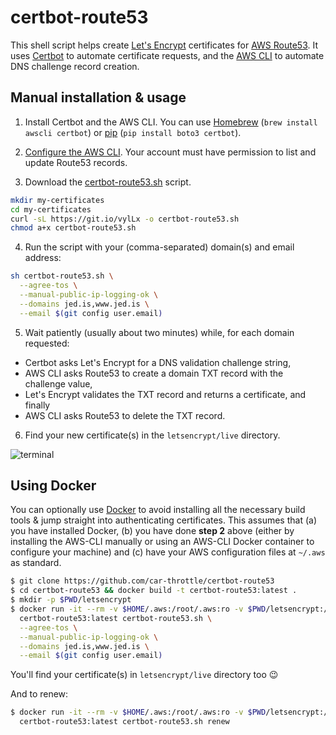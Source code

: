 # certbot-route53

This shell script helps create [Let's Encrypt](https://letsencrypt.org) certificates for
[AWS Route53](https://aws.amazon.com/route53). It uses [Certbot](https://certbot.eff.org) to automate certificate
requests, and the [AWS CLI](https://aws.amazon.com/cli/) to automate DNS challenge record creation.

## Manual installation & usage

1. Install Certbot and the AWS CLI. You can use [Homebrew](https://brew.sh/) (`brew install awscli certbot`)
   or [pip](https://pypi.python.org/pypi/pip) (`pip install boto3 certbot`).

2. [Configure the AWS CLI](http://docs.aws.amazon.com/cli/latest/userguide/cli-chap-getting-started.html).
   Your account must have permission to list and update Route53 records.

3. Download the [certbot-route53.sh](https://git.io/vylLx) script.

```sh
mkdir my-certificates
cd my-certificates
curl -sL https://git.io/vylLx -o certbot-route53.sh
chmod a+x certbot-route53.sh
```

4. Run the script with your (comma-separated) domain(s) and email address:

```sh
sh certbot-route53.sh \
  --agree-tos \
  --manual-public-ip-logging-ok \
  --domains jed.is,www.jed.is \
  --email $(git config user.email)
```

5. Wait patiently (usually about two minutes) while, for each domain requested:

- Certbot asks Let's Encrypt for a DNS validation challenge string,
- AWS CLI asks Route53 to create a domain TXT record with the challenge value,
- Let's Encrypt validates the TXT record and returns a certificate, and finally
- AWS CLI asks Route53 to delete the TXT record.

6. Find your new certificate(s) in the `letsencrypt/live` directory.

![terminal](https://cloud.githubusercontent.com/assets/4433/23584470/9306b8ac-0130-11e7-9ffc-ef7d91971620.png)

## Using Docker

You can optionally use [Docker](https://www.docker.com/) to avoid installing all the necessary build tools & jump
straight into authenticating certificates. This assumes that (a) you have installed Docker, (b) you have done **step 2**
above (either by installing the AWS-CLI manually or using an AWS-CLI Docker container to configure your machine) and (c)
have your AWS configuration files at `~/.aws` as standard.

```sh
$ git clone https://github.com/car-throttle/certbot-route53
$ cd certbot-route53 && docker build -t certbot-route53:latest .
$ mkdir -p $PWD/letsencrypt
$ docker run -it --rm -v $HOME/.aws:/root/.aws:ro -v $PWD/letsencrypt:/root/letsencrypt \
  certbot-route53:latest certbot-route53.sh \
  --agree-tos \
  --manual-public-ip-logging-ok \
  --domains jed.is,www.jed.is \
  --email $(git config user.email)
```

You'll find your certificate(s) in `letsencrypt/live` directory too :wink:

And to renew:

```sh
$ docker run -it --rm -v $HOME/.aws:/root/.aws:ro -v $PWD/letsencrypt:/root/letsencrypt \
  certbot-route53:latest certbot-route53.sh renew
```
